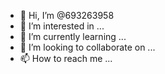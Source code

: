 - 👋 Hi, I’m @693263958
- 👀 I’m interested in ...
- 🌱 I’m currently learning ...
- 💞️ I’m looking to collaborate on ...
- 📫 How to reach me ...

<!---
693263958/693263958 is a ✨ special ✨ repository because its `README.md` (this file) appears on your GitHub profile.
You can click the Preview link to take a look at your changes.
--->
